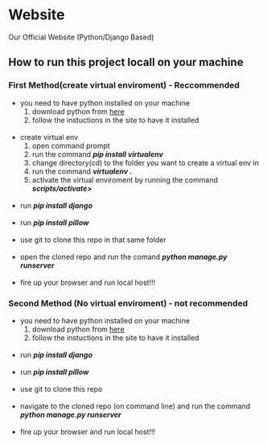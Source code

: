 # Website
Our Official Website (Python/Django Based)

## How to run this project locall on your machine
### First Method(create virtual enviroment) - Reccommended
<ul>
	<li>you need to have python installed on your machine
    <ol>
      <li>download python from <a href="https://www.python.org/downloads/">here</a></li>
      <li>follow the instuctions in the site to have it installed </li>
    </ol>
  </li>
  <br>
	<li>create virtual env<b><em></em></b>
     <ol>
      <li>open command prompt</li>
      <li>run the command <b><em>pip install virtualenv</em></b> </li>
      <li>change directory(cd) to the folder you want to create a virtual env in</li>
      <li>run the command <b><em> virtualenv .</em></b></li>
      <li>activate the virtual enviroment by running the command <b><em>scripts/activate></em></b></li>
    </ol>
  </li>
  <br>
	<li>run <b><em>pip install django</em></b></li>
  <br>
	<li>run <b><em>pip install pillow</em></b></li>
  <br>
	<li>use git to clone this repo in that same folder</li>
  <br>
	<li>open the cloned repo and run the comand <b><em>python manage.py runserver</em></b> </li>
  <br>
	<li>fire up your browser and run local host!!!</li>
  
</ul>

### Second Method (No virtual enviroment) - not recommended

<ul>
	<li>you need to have python installed on your machine
    <ol>
      <li>download python from <a href="https://www.python.org/downloads/">here</a></li>
      <li>follow the instuctions in the site to have it installed </li>
    </ol>
  </li>
  <br>
	<li>run <b><em>pip install django</em></b></li>
  <br>
	<li>run <b><em>pip install pillow</em></b></li>
  <br>
	<li>use git to clone this repo </li>
  <br>
	<li>navigate to the cloned repo (on command line) and run the command <b><em>python manage.py runserver</em></b> </li>
  <br>
	<li>fire up your browser and run local host!!!</li>
  
</ul>